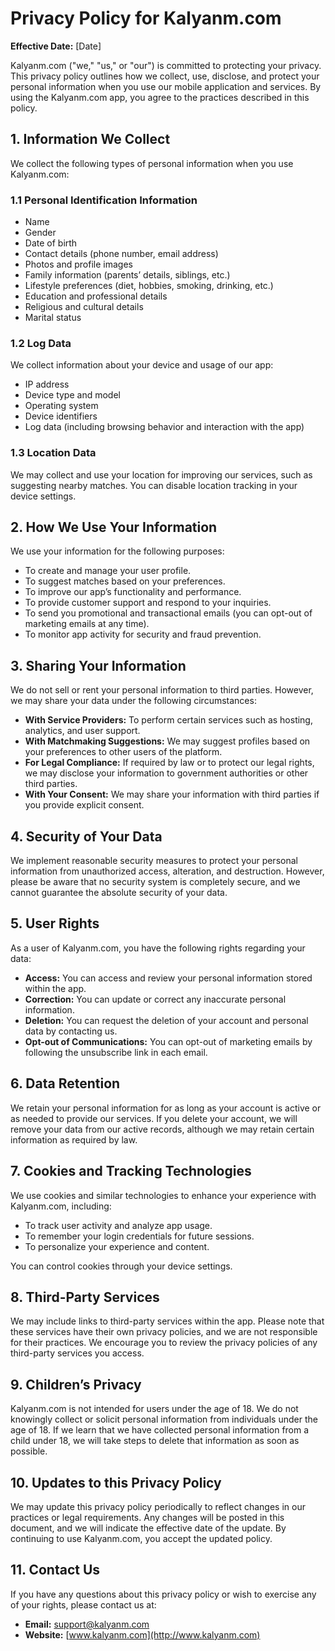 # Privacy Policy for Kalyanm.com

**Effective Date:** [Date]

Kalyanm.com ("we," "us," or "our") is committed to protecting your privacy. This privacy policy outlines how we collect, use, disclose, and protect your personal information when you use our mobile application and services. By using the Kalyanm.com app, you agree to the practices described in this policy.

## 1. Information We Collect

We collect the following types of personal information when you use Kalyanm.com:

### 1.1 Personal Identification Information
- Name
- Gender
- Date of birth
- Contact details (phone number, email address)
- Photos and profile images
- Family information (parents’ details, siblings, etc.)
- Lifestyle preferences (diet, hobbies, smoking, drinking, etc.)
- Education and professional details
- Religious and cultural details
- Marital status

### 1.2 Log Data
We collect information about your device and usage of our app:
- IP address
- Device type and model
- Operating system
- Device identifiers
- Log data (including browsing behavior and interaction with the app)

### 1.3 Location Data
We may collect and use your location for improving our services, such as suggesting nearby matches. You can disable location tracking in your device settings.

## 2. How We Use Your Information

We use your information for the following purposes:
- To create and manage your user profile.
- To suggest matches based on your preferences.
- To improve our app’s functionality and performance.
- To provide customer support and respond to your inquiries.
- To send you promotional and transactional emails (you can opt-out of marketing emails at any time).
- To monitor app activity for security and fraud prevention.

## 3. Sharing Your Information

We do not sell or rent your personal information to third parties. However, we may share your data under the following circumstances:
- **With Service Providers:** To perform certain services such as hosting, analytics, and user support.
- **With Matchmaking Suggestions:** We may suggest profiles based on your preferences to other users of the platform.
- **For Legal Compliance:** If required by law or to protect our legal rights, we may disclose your information to government authorities or other third parties.
- **With Your Consent:** We may share your information with third parties if you provide explicit consent.

## 4. Security of Your Data

We implement reasonable security measures to protect your personal information from unauthorized access, alteration, and destruction. However, please be aware that no security system is completely secure, and we cannot guarantee the absolute security of your data.

## 5. User Rights

As a user of Kalyanm.com, you have the following rights regarding your data:
- **Access:** You can access and review your personal information stored within the app.
- **Correction:** You can update or correct any inaccurate personal information.
- **Deletion:** You can request the deletion of your account and personal data by contacting us.
- **Opt-out of Communications:** You can opt-out of marketing emails by following the unsubscribe link in each email.

## 6. Data Retention

We retain your personal information for as long as your account is active or as needed to provide our services. If you delete your account, we will remove your data from our active records, although we may retain certain information as required by law.

## 7. Cookies and Tracking Technologies

We use cookies and similar technologies to enhance your experience with Kalyanm.com, including:
- To track user activity and analyze app usage.
- To remember your login credentials for future sessions.
- To personalize your experience and content.

You can control cookies through your device settings.

## 8. Third-Party Services

We may include links to third-party services within the app. Please note that these services have their own privacy policies, and we are not responsible for their practices. We encourage you to review the privacy policies of any third-party services you access.

## 9. Children’s Privacy

Kalyanm.com is not intended for users under the age of 18. We do not knowingly collect or solicit personal information from individuals under the age of 18. If we learn that we have collected personal information from a child under 18, we will take steps to delete that information as soon as possible.

## 10. Updates to this Privacy Policy

We may update this privacy policy periodically to reflect changes in our practices or legal requirements. Any changes will be posted in this document, and we will indicate the effective date of the update. By continuing to use Kalyanm.com, you accept the updated policy.

## 11. Contact Us

If you have any questions about this privacy policy or wish to exercise any of your rights, please contact us at:
- **Email:** support@kalyanm.com
- **Website:** [www.kalyanm.com](http://www.kalyanm.com)
